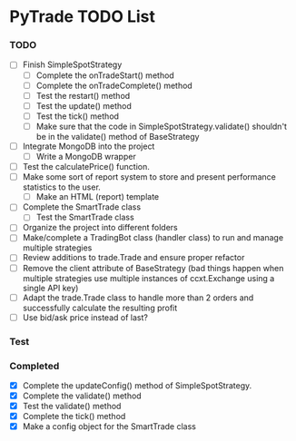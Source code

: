 # PyTrade TODO List

### TODO
- [ ] Finish SimpleSpotStrategy
  - [ ] Complete the onTradeStart() method
  - [ ] Complete the onTradeComplete() method
  - [ ] Test the restart() method
  - [ ] Test the update() method
  - [ ] Test the tick() method
  - [ ] Make sure that the code in SimpleSpotStrategy.validate() shouldn't be in the validate() method of BaseStrategy
- [ ] Integrate MongoDB into the project
  - [ ] Write a MongoDB wrapper
- [ ] Test the calculatePrice() function.
- [ ] Make some sort of report system to store and present performance statistics to the user.
  - [ ] Make an HTML (report) template
- [ ] Complete the SmartTrade class
  - [ ] Test the SmartTrade class
- [ ] Organize the project into different folders
- [ ] Make/complete a TradingBot class (handler class) to run and manage multiple strategies
- [ ] Review additions to trade.Trade and ensure proper refactor
- [ ] Remove the client attribute of BaseStrategy (bad things happen when multiple strategies use multiple instances of ccxt.Exchange using a single API key)
- [ ] Adapt the trade.Trade class to handle more than 2 orders and successfully calculate the resulting profit
- [ ] Use bid/ask price instead of last?
### Test

### Completed
- [x] Complete the updateConfig() method of SimpleSpotStrategy.
- [x] Complete the validate() method
- [x] Test the validate() method
- [x] Complete the tick() method
- [x] Make a config object for the SmartTrade class

